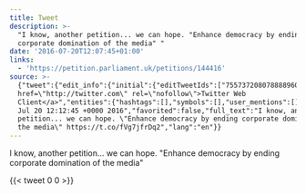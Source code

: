 ```yaml
---
title: Tweet
description: >-
  "I know, another petition... we can hope. "Enhance democracy by ending
  corporate domination of the media" "
date: '2016-07-20T12:07:45+01:00'
links:
  - 'https://petition.parliament.uk/petitions/144416'
source: >-
  {"tweet":{"edit_info":{"initial":{"editTweetIds":["755737208078888960"],"editableUntil":"2016-07-20T13:12:45.981Z","editsRemaining":"5","isEditEligible":true}},"retweeted":false,"source":"<a
  href=\"http://twitter.com\" rel=\"nofollow\">Twitter Web
  Client</a>","entities":{"hashtags":[],"symbols":[],"user_mentions":[],"urls":[{"url":"https://t.co/fVg7jfrDq2","expanded_url":"https://petition.parliament.uk/petitions/144416","display_url":"petition.parliament.uk/petitions/1444…","indices":["105","128"]}]},"display_text_range":["0","128"],"favorite_count":"0","id_str":"755737208078888960","truncated":false,"retweet_count":"0","id":"755737208078888960","possibly_sensitive":false,"created_at":"Wed
  Jul 20 12:12:45 +0000 2016","favorited":false,"full_text":"I know, another
  petition... we can hope. \"Enhance democracy by ending corporate domination of
  the media\" https://t.co/fVg7jfrDq2","lang":"en"}}
---
```

I know, another petition... we can hope. "Enhance democracy by ending corporate domination of the media" 
    
{{< tweet 0 0 >}}
    
